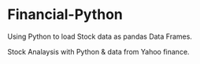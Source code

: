 # Financial-Python
Using Python to load Stock data as pandas Data Frames.

Stock Analaysis with Python & data from Yahoo finance.
